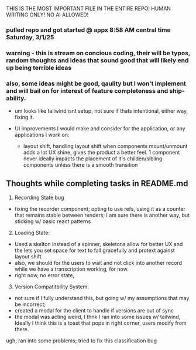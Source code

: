 THIS IS THE MOST IMPORTANT FILE IN THE ENTIRE REPO! HUMAN WRITING ONLY! NO AI ALLOWED!

### pulled repo and got started @ appx 8:58 AM central time Saturday, 3/1/25

### warning - this is stream on concious coding, their will be typos, random thoughts and ideas that sound good that will likely end up being terrible ideas

### also, some ideas might be good, qaulity but I won't implement and will bail on for interest of feature completeness and ship-ability.

- um looks like tailwind isnt setup, not sure if thats intentional, either way, fixing it.

- UI improvements I would make and consider for the application, or any applications I work on:
  - layout shift, handling layout shift when components mount/unmount adds a lot UX shine, gives the product a better feel. 1 component never ideally impacts the placement of it's childen/sibling components unless there is a smooth transition

## Thoughts while completing tasks in README.md

1. Recording State bug

- fixing the recorder component; opting to use refs, using it as a counter that remains stable between renders; I am sure there is another way, but sticking w/ basic react patterns

2. Loading State:

- Used a skelton instead of a spinner, skeletons allow for better UX and the lets you set space for text to fall gracefully and protext against layout shift.
- also, we should for the users to wait and not click into another record while we have a transcription working, for now.
- right now, no error state,

3. Version Compatitbility System:

- not sure if I fully understand this, but going w/ my assumptions that may be incorrect;
- created a modal for the client to handle if versions are out of sync
- the modal was acting weird, I thnk I ran into some issues w/ tailwind, Ideally I think this is a toast that pops in right corner, users modify from there.

ugh;
ran into some problems;
tried to fix this classification bug
